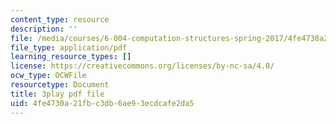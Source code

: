 ```yaml
---
content_type: resource
description: ''
file: /media/courses/6-004-computation-structures-spring-2017/4fe4730a21fbc3db6ae93ecdcafe2da5_AlT3zLxcHmw.pdf
file_type: application/pdf
learning_resource_types: []
license: https://creativecommons.org/licenses/by-nc-sa/4.0/
ocw_type: OCWFile
resourcetype: Document
title: 3play pdf file
uid: 4fe4730a-21fb-c3db-6ae9-3ecdcafe2da5
---
```

